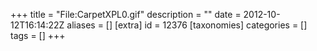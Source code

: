 +++
title = "File:CarpetXPL0.gif"
description = ""
date = 2012-10-12T16:14:22Z
aliases = []
[extra]
id = 12376
[taxonomies]
categories = []
tags = []
+++


